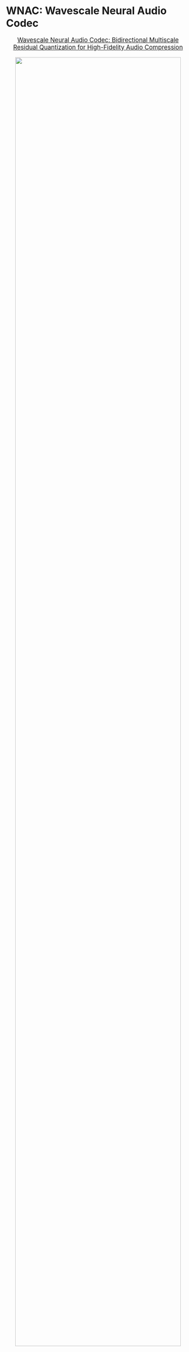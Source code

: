 # WNAC: Wavescale Neural Audio Codec

<div align="center">

</div>
<p align="center" style="font-size: larger;">
  <a href="">Wavescale Neural Audio Codec: Bidirectional Multiscale Residual Quantization for High-Fidelity Audio Compression</a>
</p>

<p align="center">
<img src="https://github.com/ysc1227/WNAC/assets/architecture.png" width=95%>
<p>

<br>

# Installation

- Install all packages via ```pip3 install -r requirements.txt```.


# Dataset

```
datasets
├── audioset
├── common_voice
├── daps
├── datasets_fullband
├── jamendo
├── musdb
└── vctk

```

---

## Training

```
torchrun --standalone --master_addr=0.0.0.0 --nproc_per_node=3 -m scripts.train --args.load conf/wavescale_16.yml --save_path runs/wavescale_16
```

## Inferencing
Sampling test dataset:
```
python -m scripts.save_test_set --sample_rate 44100 --output samples/general --args.load conf/base.yml
```

Encoding test:
```
python -m wnac encode samples/general \
    --output results/encode/wavescale_16/general \
    --weights_path runs/snac/best/wavescale_16/weights.pth \
    --win_duration 10 \
    --plot_path plot/wavescale_16/general \
    --sample_rate 44100
```

Decoding test:
```
python -m wnac decode results/encode/wavescale_16/general \
    --output results/decode/wavescale_16/general \
    --weights_path runs/wavescale_16/best/wnac/weights.pth
```

## Evaluating
python -m scripts.eval \
    --input samples/general \
    --output results/decode/wavescale_16/general \
    --n_proc 1 \

# Citation
```
@misc{qiu2024efficient,
    title={Wavescale Neural Audio Codec: Bidirectional Multiscale Residual Quantization for High-Fidelity Audio Compression},
    author={Seungchan Yu, Chanyang Ju, Dongho Lee},
    year={2025},
    eprint={},
    archivePrefix={},
    primaryClass={}
}
```
